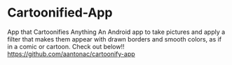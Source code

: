 # Cartoonified-App
App that Cartoonifies Anything
An Android app to take pictures and apply a filter that makes them appear with drawn borders and smooth colors, as if in a comic or cartoon. Check out below!!
https://github.com/aantonac/cartoonify-app
